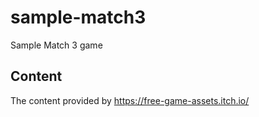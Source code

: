 # sample-match3
Sample Match 3 game

## Content
The content provided by https://free-game-assets.itch.io/